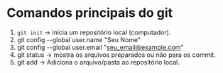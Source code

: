 # Comandos principais do  git
1. `git init` -> inicia um repositório local (computador). 
2. git config --global user.name "Seu Nome"
3. git config --global user.email "seu_email@example.com"
4. git status -> mostra os arquivos preparados ou não para os commit.
5. git add -> Adiciona o arquivo/pasta ao repositório local.